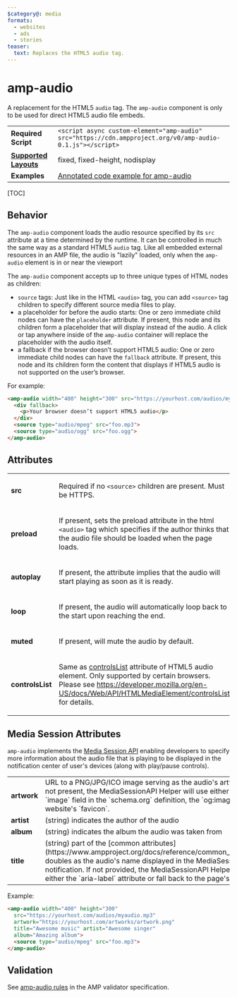 ```yaml
---
$category@: media
formats:
  - websites
  - ads
  - stories
teaser:
  text: Replaces the HTML5 audio tag.
---
```

<!---
Copyright 2015 The AMP HTML Authors. All Rights Reserved.

Licensed under the Apache License, Version 2.0 (the "License");
you may not use this file except in compliance with the License.
You may obtain a copy of the License at

      http://www.apache.org/licenses/LICENSE-2.0

Unless required by applicable law or agreed to in writing, software
distributed under the License is distributed on an "AS-IS" BASIS,
WITHOUT WARRANTIES OR CONDITIONS OF ANY KIND, either express or implied.
See the License for the specific language governing permissions and
limitations under the License.
-->

# amp-audio

A replacement for the HTML5 <code>audio</code> tag. The <code>amp-audio</code> component is only to be used for direct HTML5 audio file embeds.

<table>
  <tr>
    <td class="col-fourty"><strong>Required Script</strong></td>
    <td><code>&lt;script async custom-element="amp-audio" src="https://cdn.ampproject.org/v0/amp-audio-0.1.js">&lt;/script></code></td>
  </tr>
   <tr>
     <td class="col-fourty"><strong><a href="https://www.ampproject.org/docs/guides/responsive/control_layout.html">Supported Layouts</a></strong></td>
     <td>fixed, fixed-height, nodisplay</td>
  </tr>
  <tr>
    <td class="col-fourty"><strong>Examples</strong></td>
    <td><a href="https://ampbyexample.com/components/amp-audio/">Annotated code example for amp-audio</a></td>
  </tr>
</table>

[TOC]

## Behavior

The `amp-audio` component loads the audio resource specified by its `src` attribute at a time determined by the runtime. It can be controlled in much the same way as a standard HTML5 `audio` tag.
Like all embedded external resources in an AMP file, the audio is "lazily" loaded, only when the `amp-audio` element is in or near the viewport

The `amp-audio` component accepts up to three unique types of HTML nodes as children:

- `source` tags: Just like in the HTML `<audio>` tag, you can add `<source>` tag children to specify different source media files to play.
-  a placeholder for before the audio starts: One or zero immediate child nodes can have the `placeholder` attribute. If present, this node and its children form a placeholder that will display instead of the audio. A click or tap anywhere inside of the `amp-audio` container will replace the placeholder with the audio itself.
-  a fallback if the browser doesn’t support HTML5 audio: One or zero immediate child nodes can have the `fallback` attribute. If present, this node and its children form the content that displays if HTML5 audio is not supported on the user’s browser.

For example:
```html
<amp-audio width="400" height="300" src="https://yourhost.com/audios/myaudio.mp3">
  <div fallback>
    <p>Your browser doesn’t support HTML5 audio</p>
  </div>
  <source type="audio/mpeg" src="foo.mp3">
  <source type="audio/ogg" src="foo.ogg">
</amp-audio>
```

## Attributes
<table>
  <tr>
    <td width="40%"><p><strong>src</strong></p></td>
    <td><p>Required if no <code>&lt;source&gt;</code> children are present. Must be HTTPS.</p></td>
  </tr>
  <tr>
    <td width="40%"><p><strong>preload</strong></p></td>
    <td><p>If present, sets the preload attribute in the html <code>&lt;audio&gt;</code> tag which specifies if the author thinks that the audio file should be loaded when the page loads.</p></td>
  </tr>
  <tr>
    <td width="40%"><p><strong>autoplay</strong></p></td>
    <td><p>If present, the attribute implies that the audio will start playing as soon as
it is ready.</p></td>
  </tr>
  <tr>
    <td width="40%"><p><strong>loop</strong></p></td>
    <td><p>If present, the audio will automatically loop back to the start upon reaching the end.</p></td>
  </tr>
  <tr>
    <td width="40%"><p><strong>muted</strong></p></td>
    <td><p>If present, will mute the audio by default.</p></td>
  </tr>
  <tr>
    <td width="40%"><p><strong>controlsList</strong></p></td>
    <td><p>Same as <a href="https://developer.mozilla.org/en-US/docs/Web/API/HTMLMediaElement/controlsList">controlsList</a> attribute of HTML5 audio element. Only supported by certain browsers. Please see <a href="https://developer.mozilla.org/en-US/docs/Web/API/HTMLMediaElement/controlsList">https://developer.mozilla.org/en-US/docs/Web/API/HTMLMediaElement/controlsList</a> for details.</p></td>
  </tr>
</table>


## Media Session Attributes

`amp-audio` implements the [Media Session API](https://developers.google.com/web/updates/2017/02/media-session) enabling developers to specify more information about the audio file that is playing to be displayed in the notification center of user's devices (along with play/pause controls).

<table>
  <tr>
    <td width="40%"><strong>artwork</strong></td>
    <td>URL to a PNG/JPG/ICO image serving as the audio's artwork. If not present, the MediaSessionAPI Helper will use either the `image` field in the `schema.org` definition, the `og:image` or the website's `favicon`.</td>
  </tr>
  <tr>
    <td width="40%"><strong>artist</strong></td>
    <td>(string) indicates the author of the audio</td>
  </tr>
  <tr>
    <td width="40%"><strong>album</strong></td>
    <td>(string) indicates the album the audio was taken from</td>
  </tr>
  <tr>
    <td width="40%"><strong>title</strong></td>
    <td>(string) part of the [common attributes](https://www.ampproject.org/docs/reference/common_attributes), doubles as the audio's name displayed in the MediaSession notification. If not provided, the MediaSessionAPI Helper will use either the `aria-label` attribute or fall back to the page's title.</td>
  </tr>
</table>

Example:

```html
<amp-audio width="400" height="300"
  src="https://yourhost.com/audios/myaudio.mp3"
  artwork="https://yourhost.com/artworks/artwork.png"
  title="Awesome music" artist="Awesome singer"
  album="Amazing album">
  <source type="audio/mpeg" src="foo.mp3">
</amp-audio>
```

## Validation

See [amp-audio rules](https://github.com/ampproject/amphtml/blob/master/extensions/amp-audio/validator-amp-audio.protoascii) in the AMP validator specification.
